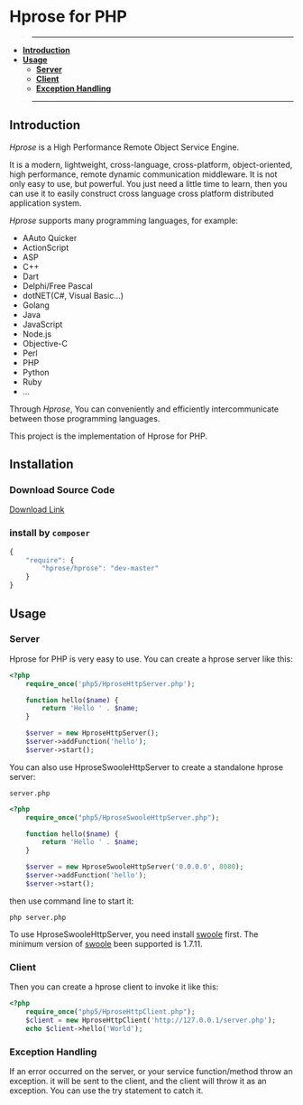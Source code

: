 # Hprose for PHP

>---
- **[Introduction](#introduction)**
- **[Usage](#usage)**
    - **[Server](#server)**
    - **[Client](#client)**
    - **[Exception Handling](#exception-handling)**

>---

## Introduction

*Hprose* is a High Performance Remote Object Service Engine.

It is a modern, lightweight, cross-language, cross-platform, object-oriented, high performance, remote dynamic communication middleware. It is not only easy to use, but powerful. You just need a little time to learn, then you can use it to easily construct cross language cross platform distributed application system.

*Hprose* supports many programming languages, for example:

* AAuto Quicker
* ActionScript
* ASP
* C++
* Dart
* Delphi/Free Pascal
* dotNET(C#, Visual Basic...)
* Golang
* Java
* JavaScript
* Node.js
* Objective-C
* Perl
* PHP
* Python
* Ruby
* ...

Through *Hprose*, You can conveniently and efficiently intercommunicate between those programming languages.

This project is the implementation of Hprose for PHP.

## Installation

### Download Source Code
[Download Link](https://github.com/hprose/hprose-php/archive/master.zip)

### install by `composer`
```javascript
{
    "require": {
        "hprose/hprose": "dev-master"
    }
}
```

## Usage

### Server

Hprose for PHP is very easy to use. You can create a hprose server like this:

```php
<?php
    require_once('php5/HproseHttpServer.php');

    function hello($name) {
        return 'Hello ' . $name;
    }

    $server = new HproseHttpServer();
    $server->addFunction('hello');
    $server->start();

```

You can also use HproseSwooleHttpServer to create a standalone hprose server:

`server.php`
```php
<?php
    require_once("php5/HproseSwooleHttpServer.php");

    function hello($name) {
        return 'Hello ' . $name;
    }

    $server = new HproseSwooleHttpServer('0.0.0.0', 8080);
    $server->addFunction('hello');
    $server->start();
```

then use command line to start it:

`php server.php`

To use HproseSwooleHttpServer, you need install [swoole](http://www.swoole.com/) first. The minimum version of [swoole](https://github.com/swoole/swoole-src) been supported is 1.7.11.

### Client

Then you can create a hprose client to invoke it like this:

```php
<?php
    require_once("php5/HproseHttpClient.php");
    $client = new HproseHttpClient('http://127.0.0.1/server.php');
    echo $client->hello('World');
```

### Exception Handling

If an error occurred on the server, or your service function/method throw an exception. it will be sent to the client, and the client will throw it as an exception. You can use the try statement to catch it.
